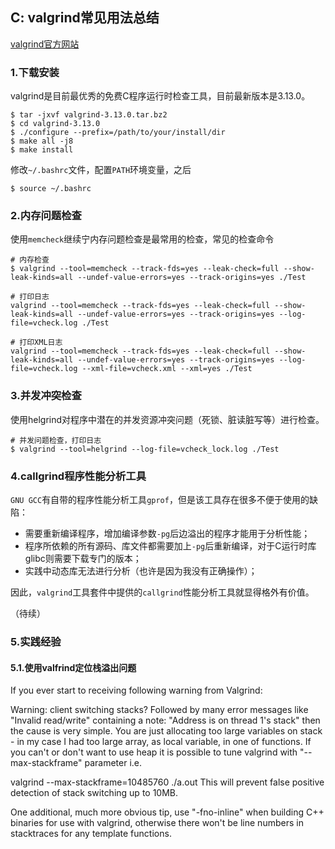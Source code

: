 ## C: valgrind常见用法总结

[valgrind官方网站](http://valgrind.org/)

### 1.下载安装

valgrind是目前最优秀的免费C程序运行时检查工具，目前最新版本是3.13.0。

```shell
$ tar -jxvf valgrind-3.13.0.tar.bz2
$ cd valgrind-3.13.0
$ ./configure --prefix=/path/to/your/install/dir
$ make all -j8
$ make install
```

修改`~/.bashrc`文件，配置`PATH`环境变量，之后

```shell
$ source ~/.bashrc
```

### 2.内存问题检查

使用`memcheck`继续宁内存问题检查是最常用的检查，常见的检查命令

```shell
# 内存检查
$ valgrind --tool=memcheck --track-fds=yes --leak-check=full --show-leak-kinds=all --undef-value-errors=yes --track-origins=yes ./Test

# 打印日志
valgrind --tool=memcheck --track-fds=yes --leak-check=full --show-leak-kinds=all --undef-value-errors=yes --track-origins=yes --log-file=vcheck.log ./Test

# 打印XML日志
valgrind --tool=memcheck --track-fds=yes --leak-check=full --show-leak-kinds=all --undef-value-errors=yes --track-origins=yes --log-file=vcheck.log --xml-file=vcheck.xml --xml=yes ./Test
```

### 3.并发冲突检查

使用helgrind对程序中潜在的并发资源冲突问题（死锁、脏读脏写等）进行检查。

```shell
# 并发问题检查，打印日志
$ valgrind --tool=helgrind --log-file=vcheck_lock.log ./Test
```

### 4.callgrind程序性能分析工具

`GNU GCC`有自带的程序性能分析工具`gprof`，但是该工具存在很多不便于使用的缺陷：

* 需要重新编译程序，增加编译参数`-pg`后边溢出的程序才能用于分析性能；
* 程序所依赖的所有源码、库文件都需要加上`-pg`后重新编译，对于C运行时库glibc则需要下载专门的版本；
* 实践中动态库无法进行分析（也许是因为我没有正确操作）；

因此，`valgrind`工具套件中提供的`callgrind`性能分析工具就显得格外有价值。

（待续）

### 5.实践经验

#### 5.1.使用valfrind定位栈溢出问题

If you ever start to receiving following warning from Valgrind: 

Warning: client switching stacks?
Followed by many error messages like "Invalid read/write" containing a note: "Address  is on thread 1's stack" then the cause is very simple. You are just allocating too large variables on stack - in my case I had too large array, as local variable, in one of functions. If you can't or don't want to use heap it is possible to tune valgrind with "--max-stackframe" parameter i.e.

valgrind --max-stackframe=10485760 ./a.out
This will prevent false positive detection  of stack switching up to 10MB.

 One additional, much more obvious tip, use "-fno-inline" when building C++ binaries for use with valgrind, otherwise there won't be line numbers in stacktraces for any template functions. 